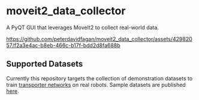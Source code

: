 
# moveit2_data_collector

A PyQT GUI that leverages MoveIt2 to collect real-world data. 

https://github.com/peterdavidfagan/moveit2_data_collector/assets/42982057/f2a3e4ac-b8eb-466c-b17f-bdd2d8fa688b



## Supported Datasets

Currently this repository targets the collection of demonstration datasets to train [transporter networks](https://transporternets.github.io/) on real robots. Sample datasets are published [here](https://huggingface.co/datasets/peterdavidfagan/transporter_networks).


